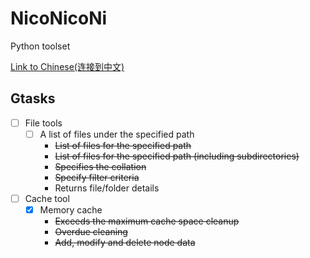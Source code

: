 # NicoNicoNi
Python toolset

[Link to Chinese(连接到中文)](./README_CN.md)

## Gtasks
- [ ] File tools
    - [ ] A list of files under the specified path
        - ~~List of files for the specified path~~
        - ~~List of files for the specified path (including subdirectories)~~
        - ~~Specifies the collation~~
        - ~~Specify filter criteria~~
        - Returns file/folder details
- [ ] Cache tool 
    - [x] Memory cache
        - ~~Exceeds the maximum cache space cleanup~~
        - ~~Overdue cleaning~~
        - ~~Add, modify and delete node data~~